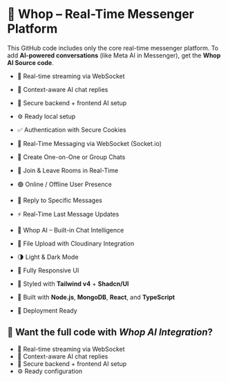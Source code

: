 # 💬 Whop – Real-Time Messenger Platform


This GitHub code includes only the core real-time messenger platform.
To add **AI-powered conversations** (like Meta AI in Messenger), get the **Whop AI Source code**.

- 📡 Real-time streaming via WebSocket
- 🧠 Context-aware AI chat replies
- 🔌 Secure backend + frontend AI setup
- ⚙️ Ready local setup

- ✅ Authentication with Secure Cookies
- 🔌 Real-Time Messaging via WebSocket (Socket.io)
- 💬 Create One-on-One or Group Chats
- 👥 Join & Leave Rooms in Real-Time
- 🟢 Online / Offline User Presence
- 💬 Reply to Specific Messages
- ⚡ Real-Time Last Message Updates
- 🤖 Whop AI – Built-in Chat Intelligence
- 📁 File Upload with Cloudinary Integration
- 🌗 Light & Dark Mode
- 📱 Fully Responsive UI
- 🎨 Styled with **Tailwind v4** + **Shadcn/UI**
- 🧩 Built with **Node.js**, **MongoDB**, **React**, and **TypeScript**
- 🚀 Deployment Ready

## 🤖 Want the full code with _Whop AI Integration_?

- 📡 Real-time streaming via WebSocket
- 🧠 Context-aware AI chat replies
- 🔌 Secure backend + frontend AI setup
- ⚙️ Ready configuration
